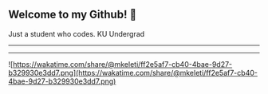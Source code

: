 ## Welcome to my Github! 👋

Just a student who codes. KU Undergrad

---

<!--START_SECTION:waka-->

<!--END_SECTION:waka-->

---

![https://wakatime.com/share/@mkeleti/ff2e5af7-cb40-4bae-9d27-b329930e3dd7.png](https://wakatime.com/share/@mkeleti/ff2e5af7-cb40-4bae-9d27-b329930e3dd7.png)